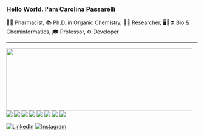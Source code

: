 ### Hello World. I'am Carolina Passarelli

💉💊 Pharmacist, 📚 Ph.D. in Organic Chemistry, 👩‍🔬 Researcher, 🖥️🧬⚗️ Bio & Cheminformatics, 🎓 Professor, ⚙ Developer

<hr>

<p>
  <img align="left" width="490" height="165" src="https://github-readme-stats.vercel.app/api?username=carolcpg&show_icons=true&hide_border=false&line_height=20&title_color=f69673&icon_color=1b93c9&show_owner=true"/>
 <p>
 
  <a href="#"><img src="https://img.shields.io/badge/Orca-Expert-_.svg?logo=orca"></a>
  <a href="#"><img src="https://img.shields.io/badge/MOPAC-Expert-_.svg?logo=mopac"></a>
 <a href="#"><img src="https://img.shields.io/badge/AutoDock-Expert-_.svg?logo=autodock"></a>
 <a href="#"><img src="https://img.shields.io/badge/Python-Enthusiast-_.svg?logo=python"></a>
 <a href="#"><img src="https://img.shields.io/badge/Perl-Enthusiast-_.svg?logo=perl"></a>
 <a href="#"><img src="https://img.shields.io/badge/R-Enthusiast-_.svg?logo=r"></a>
 <a href="#"><img src="https://img.shields.io/badge/C-Interested-_.svg?logo=c"></a>
 <a href="#"><img src="https://img.shields.io/badge/Java-Interested-_.svg?logo=java"></a>

<a href="https://www.linkedin.com/in/carolchemie/"><img src="https://img.shields.io/badge/LinkedIn--_.svg?style=social&logo=linkedin" alt="LinkedIn"></a>
<a href="https://www.instagram.com/carol.chemie/?hl=pt-br"><img src="https://img.shields.io/badge/Instagram--_.svg?style=social&logo=instagram" alt="Instagram"></a>
